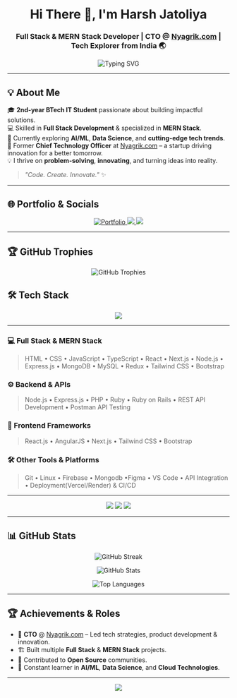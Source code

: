 <h1 align="center"> Hi There 👋, I'm Harsh Jatoliya </h1>
<h3 align="center"> Full Stack & MERN Stack Developer | CTO @ <a href="https://nyagrik.com" target="_blank">Nyagrik.com</a> | Tech Explorer from India 🌏</h3>

<p align="center">
  <img src="https://readme-typing-svg.herokuapp.com?font=Fira+Code&size=22&pause=1000&color=00F7B6&center=true&vCenter=true&width=600&lines=Full+Stack+%26+MERN+Stack+Developer;AI%2FML+Enthusiast;CTO+%40+Nyagrik.com;Open+Source+Contributor;Tech+Explorer+%26+Innovator" alt="Typing SVG" />
</p>

---

## 💡 About Me  
🎓 **2nd-year BTech IT Student** passionate about building impactful solutions.  
💻 Skilled in **Full Stack Development** & specialized in **MERN Stack**.  
🤖 Currently exploring **AI/ML**, **Data Science**, and **cutting-edge tech trends**.  
🚀 Former **Chief Technology Officer** at [Nyagrik.com](https://nyagrik.com) – a startup driving innovation for a better tomorrow.  
💡 I thrive on **problem-solving**, **innovating**, and turning ideas into reality.  

> _"Code. Create. Innovate."_ ✨

---

## 🌐 Portfolio & Socials  
<p align="center">
  <a href="https://harsh-works.vercel.app/" target="_blank">
    <img src="https://img.shields.io/badge/My%20Portfolio-%2300f7b6?style=for-the-badge&logo=firefox&logoColor=white" alt="Portfolio"/>
  </a>
  <a href="https://www.linkedin.com/in/harsh-rana-13-fi/" target="_blank">
    <img src="https://img.shields.io/badge/LinkedIn-%230077B5?style=for-the-badge&logo=linkedin&logoColor=white"/>
  </a>
  <a href="mailto:jatoliyaharsh8@gmail.com">
    <img src="https://img.shields.io/badge/Email-%23EA4335?style=for-the-badge&logo=gmail&logoColor=white"/>
  </a>
</p>

---


## 🏆 GitHub Trophies  
<p align="center">
  <img src="https://github-profile-trophy.vercel.app/?username=harshrana14-fi&theme=radical&no-frame=true&no-bg=true&margin-w=15&margin-h=15&column=6" alt="GitHub Trophies" />
</p>

## 🛠️ Tech Stack  

<p align="center">
  <img src="https://skillicons.dev/icons?i=html,css,js,ts,react,nextjs,nodejs,express,mongodb,mysql,python,java,c,cpp,php,ruby,rails,angular,tailwind,figma,firebase,git,linux,postman,vscode,bootstrap,redux&perline=10" />
</p>

---

### 💻 Full Stack & MERN Stack
> HTML • CSS • JavaScript • TypeScript • React • Next.js • Node.js • Express.js • MongoDB • MySQL • Redux • Tailwind CSS • Bootstrap  

### ⚙️ Backend & APIs
> Node.js • Express.js • PHP • Ruby • Ruby on Rails • REST API Development • Postman API Testing  

### 🎨 Frontend Frameworks
> React.js • AngularJS • Next.js • Tailwind CSS • Bootstrap  

### 🛠 Other Tools & Platforms
> Git • Linux • Firebase • Mongodb •Figma • VS Code • API Integration • Deployment(Vercel/Render) & CI/CD  

---

<p align="center">
  <img src="https://img.shields.io/badge/Code%20With-Love%20%26%20Logic-%23FF6F61?style=for-the-badge" />
  <img src="https://img.shields.io/badge/Open%20Source-Contributor-%2300C4CC?style=for-the-badge" />
  <img src="https://img.shields.io/badge/Learning-AI%2FML-%23FFD700?style=for-the-badge" />
</p>

---

## 📊 GitHub Stats  
<p align="center">
  <img src="https://github-readme-streak-stats.herokuapp.com?user=harshrana14-fi&theme=radical" alt="GitHub Streak" />
</p>
<p align="center">
  <img src="https://github-readme-stats.vercel.app/api?username=harshrana14-fi&show_icons=true&theme=radical" alt="GitHub Stats" />
</p>
<p align="center">
  <img src="https://github-readme-stats.vercel.app/api/top-langs/?username=harshrana14-fi&layout=compact&theme=radical" alt="Top Languages" />
</p>

---

## 🏆 Achievements & Roles  
- 💼 **CTO** @ [Nyagrik.com](https://nyagrik.com) – Led tech strategies, product development & innovation.  
- 🏗 Built multiple **Full Stack** & **MERN Stack** projects.  
- 🤝 Contributed to **Open Source** communities.  
- 🧠 Constant learner in **AI/ML**, **Data Science**, and **Cloud Technologies**.  

---

<p align="center">
  <img src="https://raw.githubusercontent.com/andreasbm/readme/master/assets/lines/rainbow.png" />
</p>
